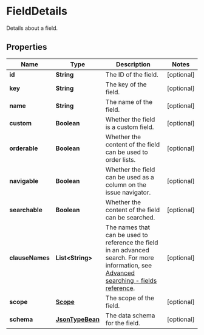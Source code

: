

# FieldDetails

Details about a field.
## Properties

Name | Type | Description | Notes
------------ | ------------- | ------------- | -------------
**id** | **String** | The ID of the field. |  [optional]
**key** | **String** | The key of the field. |  [optional]
**name** | **String** | The name of the field. |  [optional]
**custom** | **Boolean** | Whether the field is a custom field. |  [optional]
**orderable** | **Boolean** | Whether the content of the field can be used to order lists. |  [optional]
**navigable** | **Boolean** | Whether the field can be used as a column on the issue navigator. |  [optional]
**searchable** | **Boolean** | Whether the content of the field can be searched. |  [optional]
**clauseNames** | **List&lt;String&gt;** | The names that can be used to reference the field in an advanced search. For more information, see [Advanced searching - fields reference](https://confluence.atlassian.com/x/gwORLQ). |  [optional]
**scope** | [**Scope**](Scope.md) | The scope of the field. |  [optional]
**schema** | [**JsonTypeBean**](JsonTypeBean.md) | The data schema for the field. |  [optional]



